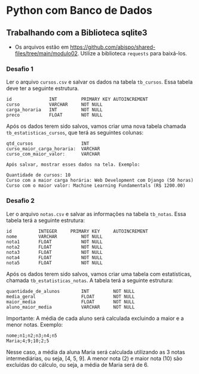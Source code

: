# Python com Banco de Dados

## Trabalhando com a Biblioteca sqlite3

* Os arquivos estão em https://github.com/abispo/shared-files/tree/main/modulo02. Utilize a biblioteca `requests` para baixá-los.

### Desafio 1

Ler o arquivo `cursos.csv` e salvar os dados na tabela `tb_cursos`. Essa tabela deve ter a seguinte estrutura.

```
id              INT         PRIMARY KEY AUTOINCREMENT
curso           VARCHAR     NOT NULL
carga_horaria   INT         NOT NULL
preco           FLOAT       NOT NULL
```

Após os dados terem sido salvos, vamos criar uma nova tabela chamada `tb_estatisticas_cursos`, que terá as seguintes colunas:

```
qtd_cursos                  INT
curso_maior_carga_horaria:  VARCHAR
curso_com_maior_valor:      VARCHAR

Após salvar, mostrar esses dados na tela. Exemplo:

Quantidade de cursos: 10
Curso com a maior carga horária: Web Development com Django (50 horas)
Curso com o maior valor: Machine Learning Fundamentals (R$ 1200.00)

```

### Desafio 2

Ler o arquivo `notas.csv` e salvar as informações na tabela `tb_notas`. Essa tabela terá a seguinte estrutura:

```
id          INTEGER     PRIMARY KEY     AUTOINCREMENT
nome        VARCHAR         NOT NULL
nota1       FLOAT           NOT NULL
nota2       FLOAT           NOT NULL
nota3       FLOAT           NOT NULL
nota4       FLOAT           NOT NULL
nota5       FLOAT           NOT NULL
```

Após os dados terem sido salvos, vamos criar uma tabela com estatísticas, chamada `tb_estatisticas_notas`. A tabela terá a seguinte estrutura:

```
quantidade_de_alunos        INT         NOT NULL
media_geral                 FLOAT       NOT NULL
maior_media                 FLOAT       NOT NULL
aluno_maior_media           VARCHAR     NOT NULL
```

Importante: A média de cada aluno será calculada excluindo a maior e a menor notas. Exemplo:

```
nome;n1;n2;n3;n4;n5
Maria;4;9;10;2;5  
```

Nesse caso, a média da aluna Maria será calculada utilizando as 3 notas intermediárias, ou seja, [4, 5, 9]. A menor nota (2) e maior nota (10) são excluídas do cálculo, ou seja, a média de Maria será de 6.